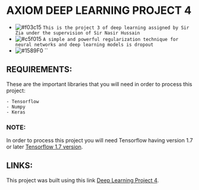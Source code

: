 # AXIOM DEEP LEARNING PROJECT 4
- ![#f03c15](https://placehold.it/15/f03c15/000000?text=+) `This is the project 3 of deep learning assigned by Sir Zia under the supervision of Sir Nasir Hussain`
- ![#c5f015](https://placehold.it/15/c5f015/000000?text=+) `A simple and powerful regularization technique for neural networks and deep learning models is dropout`
- ![#1589F0](https://placehold.it/15/1589F0/000000?text=+) ``

## REQUIREMENTS:

These are the important libraries that you will need in order to process this project:

```
- Tensorflow
- Numpy
- Keras
```
### NOTE:

In order to process this project you will need Tensorflow having version 1.7 or later [Tensorflow 1.7 version](https://www.tensorflow.org/api_docs/python/tf/keras/Model).

## LINKS:

This project was built using this link [Deep Learning Project 4](https://www.dropbox.com/s/s6h1ksnmfxukl7k/Deep_Learning_Project_Four.zip?dl=0).